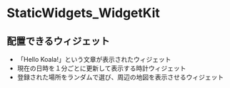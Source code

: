 # StaticWidgets_WidgetKit


## 配置できるウィジェット
- 「Hello Koala!」という文章が表示されたウィジェット
- 現在の日時を１分ごとに更新して表示する時計ウィジェット
- 登録された場所をランダムで選び、周辺の地図を表示させるウィジェット
